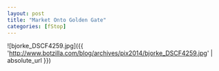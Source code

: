 ```yaml
---
layout: post
title: "Market Onto Golden Gate"
categories: [fStop]
---
```



![bjorke_DSCF4259.jpg]({{ 'http://www.botzilla.com/blog/archives/pix2014/bjorke_DSCF4259.jpg' | absolute_url }})


